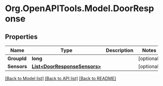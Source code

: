 # Org.OpenAPITools.Model.DoorResponse
## Properties

Name | Type | Description | Notes
------------ | ------------- | ------------- | -------------
**GroupId** | **long** |  | [optional] 
**Sensors** | [**List&lt;DoorResponseSensors&gt;**](DoorResponseSensors.md) |  | [optional] 

[[Back to Model list]](../README.md#documentation-for-models) [[Back to API list]](../README.md#documentation-for-api-endpoints) [[Back to README]](../README.md)

